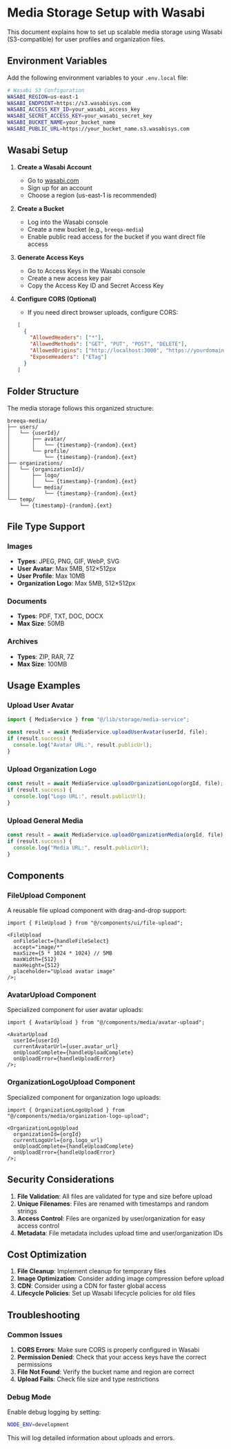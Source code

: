# Media Storage Setup with Wasabi

This document explains how to set up scalable media storage using Wasabi (S3-compatible) for user profiles and organization files.

## Environment Variables

Add the following environment variables to your `.env.local` file:

```bash
# Wasabi S3 Configuration
WASABI_REGION=us-east-1
WASABI_ENDPOINT=https://s3.wasabisys.com
WASABI_ACCESS_KEY_ID=your_wasabi_access_key
WASABI_SECRET_ACCESS_KEY=your_wasabi_secret_key
WASABI_BUCKET_NAME=your_bucket_name
WASABI_PUBLIC_URL=https://your_bucket_name.s3.wasabisys.com
```

## Wasabi Setup

1. **Create a Wasabi Account**

   - Go to [wasabi.com](https://wasabi.com)
   - Sign up for an account
   - Choose a region (us-east-1 is recommended)

2. **Create a Bucket**

   - Log into the Wasabi console
   - Create a new bucket (e.g., `breeqa-media`)
   - Enable public read access for the bucket if you want direct file access

3. **Generate Access Keys**

   - Go to Access Keys in the Wasabi console
   - Create a new access key pair
   - Copy the Access Key ID and Secret Access Key

4. **Configure CORS (Optional)**
   - If you need direct browser uploads, configure CORS:
   ```json
   [
     {
       "AllowedHeaders": ["*"],
       "AllowedMethods": ["GET", "PUT", "POST", "DELETE"],
       "AllowedOrigins": ["http://localhost:3000", "https://yourdomain.com"],
       "ExposeHeaders": ["ETag"]
     }
   ]
   ```

## Folder Structure

The media storage follows this organized structure:

```
breeqa-media/
├── users/
│   └── {userId}/
│       ├── avatar/
│       │   └── {timestamp}-{random}.{ext}
│       └── profile/
│           └── {timestamp}-{random}.{ext}
├── organizations/
│   └── {organizationId}/
│       ├── logo/
│       │   └── {timestamp}-{random}.{ext}
│       └── media/
│           └── {timestamp}-{random}.{ext}
└── temp/
    └── {timestamp}-{random}.{ext}
```

## File Type Support

### Images

- **Types**: JPEG, PNG, GIF, WebP, SVG
- **User Avatar**: Max 5MB, 512×512px
- **User Profile**: Max 10MB
- **Organization Logo**: Max 5MB, 512×512px

### Documents

- **Types**: PDF, TXT, DOC, DOCX
- **Max Size**: 50MB

### Archives

- **Types**: ZIP, RAR, 7Z
- **Max Size**: 100MB

## Usage Examples

### Upload User Avatar

```typescript
import { MediaService } from "@/lib/storage/media-service";

const result = await MediaService.uploadUserAvatar(userId, file);
if (result.success) {
  console.log("Avatar URL:", result.publicUrl);
}
```

### Upload Organization Logo

```typescript
const result = await MediaService.uploadOrganizationLogo(orgId, file);
if (result.success) {
  console.log("Logo URL:", result.publicUrl);
}
```

### Upload General Media

```typescript
const result = await MediaService.uploadOrganizationMedia(orgId, file);
if (result.success) {
  console.log("Media URL:", result.publicUrl);
}
```

## Components

### FileUpload Component

A reusable file upload component with drag-and-drop support:

```tsx
import { FileUpload } from "@/components/ui/file-upload";

<FileUpload
  onFileSelect={handleFileSelect}
  accept="image/*"
  maxSize={5 * 1024 * 1024} // 5MB
  maxWidth={512}
  maxHeight={512}
  placeholder="Upload avatar image"
/>;
```

### AvatarUpload Component

Specialized component for user avatar uploads:

```tsx
import { AvatarUpload } from "@/components/media/avatar-upload";

<AvatarUpload
  userId={userId}
  currentAvatarUrl={user.avatar_url}
  onUploadComplete={handleUploadComplete}
  onUploadError={handleUploadError}
/>;
```

### OrganizationLogoUpload Component

Specialized component for organization logo uploads:

```tsx
import { OrganizationLogoUpload } from "@/components/media/organization-logo-upload";

<OrganizationLogoUpload
  organizationId={orgId}
  currentLogoUrl={org.logo_url}
  onUploadComplete={handleUploadComplete}
  onUploadError={handleUploadError}
/>;
```

## Security Considerations

1. **File Validation**: All files are validated for type and size before upload
2. **Unique Filenames**: Files are renamed with timestamps and random strings
3. **Access Control**: Files are organized by user/organization for easy access control
4. **Metadata**: File metadata includes upload time and user/organization IDs

## Cost Optimization

1. **File Cleanup**: Implement cleanup for temporary files
2. **Image Optimization**: Consider adding image compression before upload
3. **CDN**: Consider using a CDN for faster global access
4. **Lifecycle Policies**: Set up Wasabi lifecycle policies for old files

## Troubleshooting

### Common Issues

1. **CORS Errors**: Make sure CORS is properly configured in Wasabi
2. **Permission Denied**: Check that your access keys have the correct permissions
3. **File Not Found**: Verify the bucket name and region are correct
4. **Upload Fails**: Check file size and type restrictions

### Debug Mode

Enable debug logging by setting:

```bash
NODE_ENV=development
```

This will log detailed information about uploads and errors.
